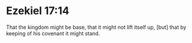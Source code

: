 # Ezekiel 17:14

That the kingdom might be base, that it might not lift itself up, [but] that by keeping of his covenant it might stand.